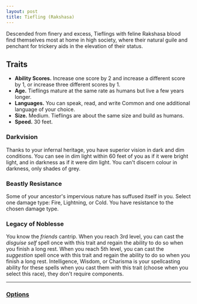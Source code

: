 ```yaml
---
layout: post
title: Tiefling (Rakshasa)
---
```


Descended from finery and excess, Tieflings with feline Rakshasa blood find themselves most at home in high society, where their natural guile and penchant for trickery aids in the elevation of their status.

## **Traits**

- **Ability Scores.** Increase one score by 2 and increase a different score by 1, or increase three different scores by 1.
- **Age.** Tieflings mature at the same rate as humans but live a few years longer.
- **Languages.** You can speak, read, and write Common and one additional language of your choice.
- **Size.** Medium. Tieflings are about the same size and build as humans.
- **Speed.** 30 feet.

### Darkvision

Thanks to your infernal heritage, you have superior vision in dark and dim conditions. You can see in dim light within 60 feet of you as if it were bright light, and in darkness as if it were dim light. You can't discern colour in darkness, only shades of grey.

### Beastly Resistance

Some of your ancestor's impervious nature has suffused itself in you. Select one damage type: Fire, Lightning, or Cold. You have resistance to the chosen damage type.

### Legacy of Noblesse

You know the *friends* cantrip. When you reach 3rd level, you can cast the *disguise self* spell once with this trait and regain the ability to do so when you finish a long rest. When you reach 5th level, you can cast the *suggestion* spell once with this trait and regain the ability to do so when you finish a long rest. Intelligence, Wisdom, or Charisma is your spellcasting ability for these spells when you cast them with this trait (choose when you select this race), they don't require components.

---

### **[Options](../../options)**
